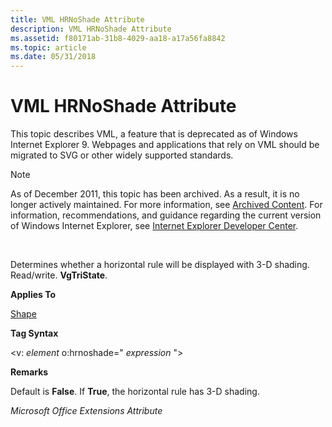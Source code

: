 ```yaml
---
title: VML HRNoShade Attribute
description: VML HRNoShade Attribute
ms.assetid: f80171ab-31b8-4029-aa18-a17a56fa8842
ms.topic: article
ms.date: 05/31/2018
---
```


# VML HRNoShade Attribute

This topic describes VML, a feature that is deprecated as of Windows Internet Explorer 9. Webpages and applications that rely on VML should be migrated to SVG or other widely supported standards.

> [!Note]  
> As of December 2011, this topic has been archived. As a result, it is no longer actively maintained. For more information, see [Archived Content](https://docs.microsoft.com/previous-versions/windows/internet-explorer/ie-developer/). For information, recommendations, and guidance regarding the current version of Windows Internet Explorer, see [Internet Explorer Developer Center](https://msdn.microsoft.com/ie/).

 

Determines whether a horizontal rule will be displayed with 3-D shading. Read/write. **VgTriState**.

**Applies To**

[Shape](shape-element--vml.md)

**Tag Syntax**

<v: *element* o:hrnoshade=" *expression* ">

**Remarks**

Default is **False**. If **True**, the horizontal rule has 3-D shading.

*Microsoft Office Extensions Attribute*

 

 




